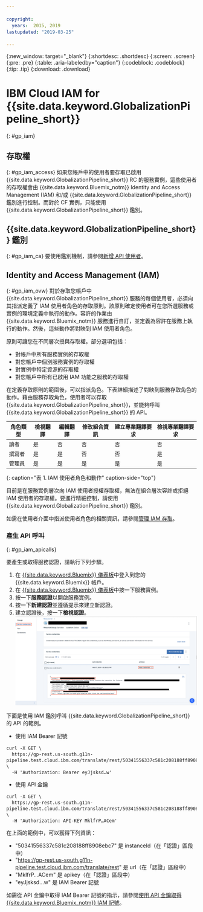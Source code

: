 ```yaml
---

copyright:
  years:  2015, 2019
lastupdated: "2019-03-25"

---
```


{:new_window: target="_blank"}
{:shortdesc: .shortdesc}
{:screen: .screen}
{:pre: .pre}
{:table: .aria-labeledby="caption"}
{:codeblock: .codeblock}
{:tip: .tip}
{:download: .download}


# IBM Cloud IAM for {{site.data.keyword.GlobalizationPipeline_short}}
{: #gp_iam}

## 存取權
{: #gp_iam_access}
如果您帳戶中的使用者要存取已啟用 {{site.data.keyword.GlobalizationPipeline_short}} RC 的服務實例，這些使用者的存取權會由 {{site.data.keyword.Bluemix_notm}} Identity and Access Management (IAM) 和/或 {{site.data.keyword.GlobalizationPipeline_short}} 鑑別進行控制。而對於 CF 實例，只能使用 {{site.data.keyword.GlobalizationPipeline_short}} 鑑別。

## {{site.data.keyword.GlobalizationPipeline_short}} 鑑別
{: #gp_iam_ca}
要使用鑑別機制，請參閱[新增 API 使用者](/docs/services/GlobalizationPipeline/managetranslations.html#adduser)。


## Identity and Access Management (IAM)
{: #gp_iam_ovw}
對於存取您帳戶中 {{site.data.keyword.GlobalizationPipeline_short}} 服務的每個使用者，必須向其指派定義了 IAM 使用者角色的存取原則。該原則確定使用者可在您所選服務或實例的環境定義中執行的動作。容許的作業由 {{site.data.keyword.Bluemix_notm}} 服務進行自訂，並定義為容許在服務上執行的動作。然後，這些動作將對映到 IAM 使用者角色。

原則可讓您在不同層次授與存取權。部分選項包括：

* 對帳戶中所有服務實例的存取權
* 對您帳戶中個別服務實例的存取權
* 對實例中特定資源的存取權
* 對您帳戶中所有已啟用 IAM 功能之服務的存取權

在定義存取原則的範圍後，可以指派角色。下表詳細描述了對映到服務存取角色的動作。藉由服務存取角色，使用者可以存取 {{site.data.keyword.GlobalizationPipeline_short}}，並能夠呼叫 {{site.data.keyword.GlobalizationPipeline_short}} 的 API。

|**角色類型**|**檢視翻譯**|**編輯翻譯**|**修改組合資訊**|**建立專業翻譯要求**|**檢視專業翻譯要求**|
|---------------|-----------------------|-----------------------|-------------------------------|----------------------------------------------|--------------------------------------------|
|讀者|是|否|否|否|否|
|撰寫者|是|是|否|否|是|
|管理員|是|是|是|是|是|
{: caption="表 1. IAM 使用者角色和動作" caption-side="top"}

目前是在服務實例層次向 IAM 使用者授權存取權，無法在組合層次容許或拒絕 IAM 使用者的存取權。要進行精細控制，請使用 {{site.data.keyword.GlobalizationPipeline_short}} 鑑別。

如需在使用者介面中指派使用者角色的相關資訊，請參閱[管理 IAM 存取](/docs/iam/iammanidaccser.html#iammanidaccser)。

### 產生 API 呼叫
{: #gp_iam_apicalls}

要產生或取得服務認證，請執行下列步驟。
1. 在 [{{site.data.keyword.Bluemix}} 儀表板](https://cloud.ibm.com/)中登入到您的 {{site.data.keyword.Bluemix}} 帳戶。
2. 在 [{{site.data.keyword.Bluemix}} 儀表板](https://cloud.ibm.com/)中按一下服務實例。
3. 按一下**服務認證**以開啟服務實例。 
4. 按一下**新建認證**並遵循提示來建立新認證。
5. 建立認證後，按一下**檢視認證**。![擷取畫面顯示了有關範例 API 金鑰的資訊。](images/gp_iam_apicalls.gif)

下面是使用 IAM 鑑別呼叫 {{site.data.keyword.GlobalizationPipeline_short}} 的 API 的範例。

* 使用 IAM Bearer 記號
```
curl -X GET \
  https://gp-rest.us-south.g11n-pipeline.test.cloud.ibm.com/translate/rest/50341556337c581c208188ff8908ebc7/v2/bundles \
  -H 'Authorization: Bearer eyJjsksd…w'
```

* 使用 API 金鑰
```
curl -X GET \
  https://gp-rest.us-south.g11n-pipeline.test.cloud.ibm.com/translate/rest/50341556337c581c208188ff8908ebc7/v2/bundles \
  -H 'Authorization: API-KEY MklfrP…ACem'
```
在上面的範例中，可以獲得下列資訊：
* "50341556337c581c208188ff8908ebc7" 是 instanceId（在「認證」區段中）
* "https://gp-rest.us-south.g11n-pipeline.test.cloud.ibm.com/translate/rest" 是 url（在「認證」區段中）
* "MklfrP…ACem" 是 apikey（在「認證」區段中）
* "eyJjsksd…w" 是 IAM Bearer 記號

如需從 API 金鑰中取得 IAM Bearer 記號的指示，請參閱[使用 API 金鑰取得 {{site.data.keyword.Bluemix_notm}} IAM 記號](/docs/iam?topic=iam-iamtoken_from_apikey#iamtoken_from_apikey)。
